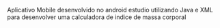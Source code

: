 Aplicativo Mobile desenvolvido no android estudio utilizando Java e XML para desenvolver uma calculadora de indice de massa corporal 
